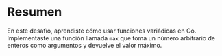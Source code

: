 # Resumen

En este desafío, aprendiste cómo usar funciones variádicas en Go. Implementaste una función llamada `max` que toma un número arbitrario de enteros como argumentos y devuelve el valor máximo.
